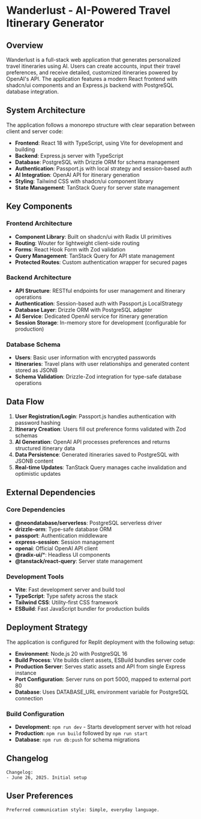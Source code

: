 # Wanderlust - AI-Powered Travel Itinerary Generator

## Overview

Wanderlust is a full-stack web application that generates personalized travel itineraries using AI. Users can create accounts, input their travel preferences, and receive detailed, customized itineraries powered by OpenAI's API. The application features a modern React frontend with shadcn/ui components and an Express.js backend with PostgreSQL database integration.

## System Architecture

The application follows a monorepo structure with clear separation between client and server code:

- **Frontend**: React 18 with TypeScript, using Vite for development and building
- **Backend**: Express.js server with TypeScript
- **Database**: PostgreSQL with Drizzle ORM for schema management
- **Authentication**: Passport.js with local strategy and session-based auth
- **AI Integration**: OpenAI API for itinerary generation
- **Styling**: Tailwind CSS with shadcn/ui component library
- **State Management**: TanStack Query for server state management

## Key Components

### Frontend Architecture
- **Component Library**: Built on shadcn/ui with Radix UI primitives
- **Routing**: Wouter for lightweight client-side routing
- **Forms**: React Hook Form with Zod validation
- **Query Management**: TanStack Query for API state management
- **Protected Routes**: Custom authentication wrapper for secured pages

### Backend Architecture
- **API Structure**: RESTful endpoints for user management and itinerary operations
- **Authentication**: Session-based auth with Passport.js LocalStrategy
- **Database Layer**: Drizzle ORM with PostgreSQL adapter
- **AI Service**: Dedicated OpenAI service for itinerary generation
- **Session Storage**: In-memory store for development (configurable for production)

### Database Schema
- **Users**: Basic user information with encrypted passwords
- **Itineraries**: Travel plans with user relationships and generated content stored as JSONB
- **Schema Validation**: Drizzle-Zod integration for type-safe database operations

## Data Flow

1. **User Registration/Login**: Passport.js handles authentication with password hashing
2. **Itinerary Creation**: Users fill out preference forms validated with Zod schemas
3. **AI Generation**: OpenAI API processes preferences and returns structured itinerary data
4. **Data Persistence**: Generated itineraries saved to PostgreSQL with JSONB content
5. **Real-time Updates**: TanStack Query manages cache invalidation and optimistic updates

## External Dependencies

### Core Dependencies
- **@neondatabase/serverless**: PostgreSQL serverless driver
- **drizzle-orm**: Type-safe database ORM
- **passport**: Authentication middleware
- **express-session**: Session management
- **openai**: Official OpenAI API client
- **@radix-ui/***: Headless UI components
- **@tanstack/react-query**: Server state management

### Development Tools
- **Vite**: Fast development server and build tool
- **TypeScript**: Type safety across the stack
- **Tailwind CSS**: Utility-first CSS framework
- **ESBuild**: Fast JavaScript bundler for production builds

## Deployment Strategy

The application is configured for Replit deployment with the following setup:

- **Environment**: Node.js 20 with PostgreSQL 16
- **Build Process**: Vite builds client assets, ESBuild bundles server code
- **Production Server**: Serves static assets and API from single Express instance
- **Port Configuration**: Server runs on port 5000, mapped to external port 80
- **Database**: Uses DATABASE_URL environment variable for PostgreSQL connection

### Build Configuration
- **Development**: `npm run dev` - Starts development server with hot reload
- **Production**: `npm run build` followed by `npm run start`
- **Database**: `npm run db:push` for schema migrations

## Changelog

```
Changelog:
- June 26, 2025. Initial setup
```

## User Preferences

```
Preferred communication style: Simple, everyday language.
```